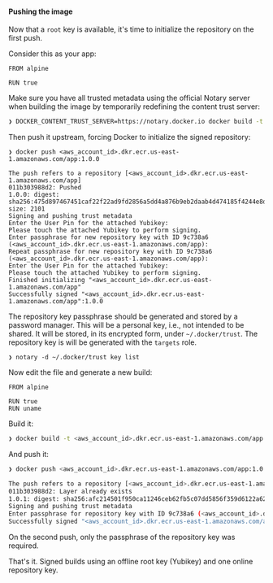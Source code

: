 #### Pushing the image

Now that a `root` key is available, it's time to initialize the repository on the first push.

Consider this as your app:

```docker
FROM alpine

RUN true
```

Make sure you have all trusted metadata using the official Notary server when building the image by temporarily redefining the content trust server:

```sh
❯ DOCKER_CONTENT_TRUST_SERVER=https://notary.docker.io docker build -t <aws_account_id>.dkr.ecr.us-east-1.amazonaws.com/app:1.0.0 .
```

Then push it upstream, forcing Docker to initialize the signed repository:

```
❯ docker push <aws_account_id>.dkr.ecr.us-east-1.amazonaws.com/app:1.0.0

The push refers to a repository [<aws_account_id>.dkr.ecr.us-east-1.amazonaws.com/app]
011b303988d2: Pushed
1.0.0: digest: sha256:475d897467451caf22f22ad9fd2856a5dd4a876b9eb2daab4d474185f4244e8d size: 2101
Signing and pushing trust metadata
Enter the User Pin for the attached Yubikey:
Please touch the attached Yubikey to perform signing.
Enter passphrase for new repository key with ID 9c738a6 (<aws_account_id>.dkr.ecr.us-east-1.amazonaws.com/app):
Repeat passphrase for new repository key with ID 9c738a6 (<aws_account_id>.dkr.ecr.us-east-1.amazonaws.com/app):
Enter the User Pin for the attached Yubikey:
Please touch the attached Yubikey to perform signing.
Finished initializing "<aws_account_id>.dkr.ecr.us-east-1.amazonaws.com/app"
Successfully signed "<aws_account_id>.dkr.ecr.us-east-1.amazonaws.com/app":1.0.0
```

The repository key passphrase should be generated and stored by a password manager. This will be a personal key, i.e., not intended to be shared. It will be stored, in its encrypted form, under `~/.docker/trust`. The repository key is will be generated with the `targets` role.

```
❯ notary -d ~/.docker/trust key list
```

Now edit the file and generate a new build:

```docker
FROM alpine

RUN true
RUN uname
```

Build it:

```sh
❯ docker build -t <aws_account_id>.dkr.ecr.us-east-1.amazonaws.com/app:1.0.1 .
```

And push it:

```sh
❯ docker push <aws_account_id>.dkr.ecr.us-east-1.amazonaws.com/app:1.0.1

The push refers to a repository [<aws_account_id>.dkr.ecr.us-east-1.amazonaws.com/app]
011b303988d2: Layer already exists
1.0.1: digest: sha256:afc214501f950ca11246ceb62fb5c07dd5856f359d6122a620e2c60071a484bc size: 2531
Signing and pushing trust metadata
Enter passphrase for repository key with ID 9c738a6 (<aws_account_id>.dkr.ecr.us-east-1.amazonaws.com/app):
Successfully signed "<aws_account_id>.dkr.ecr.us-east-1.amazonaws.com/app":1.0.1
```

On the second push, only the passphrase of the repository key was required.

That's it. Signed builds using an offline root key (Yubikey) and one online repository key.

